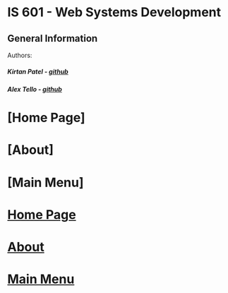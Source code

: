 # IS 601 - Web Systems Development
## General Information
Authors:
##### Kirtan Patel - [github](https://github.com/kpp46/HowTheInternetWorks)
##### Alex Tello - [github](https://github.com/Alextello08/Homework-2)

# [Home Page]

# [About]

# [Main Menu]

# [Home Page](Index.md)
# [About](/Content/Origin_History_of_Internet.md)
# [Main Menu](/Content/WhatIsComputerCommunications.md)
